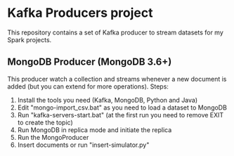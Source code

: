 # Kafka Producers project
This repository contains a set of Kafka producer to stream datasets for my Spark projects.

## MongoDB Producer (MongoDB 3.6+)
This producer watch a collection and streams whenever a new document is added (but you can extend for more operations).
Steps:
1. Install the tools you need (Kafka, MongoDB, Python and Java)
2. Edit "mongo-import_csv.bat" as you need to load a dataset to MongoDB
3. Run "kafka-servers-start.bat" (at the first run you need to remove EXIT to create the topic)
4. Run MongoDB in replica mode and initiate the replica
5. Run the MongoProducer
6. Insert documents or run "insert-simulator.py"
